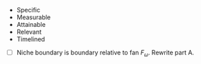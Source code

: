 - Specific
- Measurable
- Attainable
- Relevant
- Timelined

- [ ] Niche boundary is boundary relative to fan $F_\omega$. Rewrite part A.